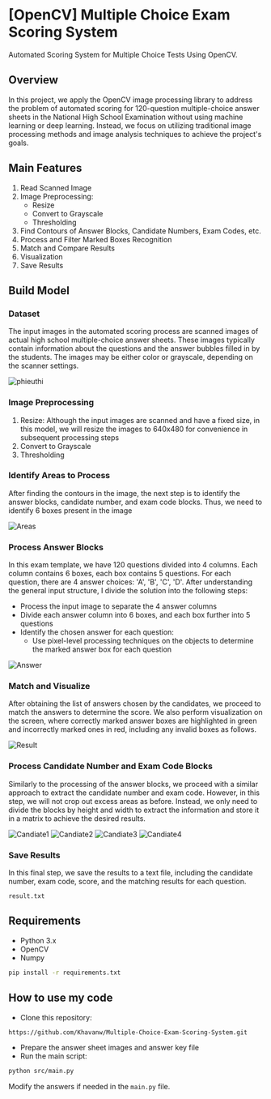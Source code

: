 # [OpenCV] Multiple Choice Exam Scoring System

Automated Scoring System for Multiple Choice Tests Using OpenCV.

## Overview

In this project, we apply the OpenCV image processing library to address the problem of automated scoring for 120-question multiple-choice answer sheets in the National High School Examination without using machine learning or deep learning. Instead, we focus on utilizing traditional image processing methods and image analysis techniques to achieve the project's goals.

## Main Features
1. Read Scanned Image
2. Image Preprocessing:
    - Resize
    - Convert to Grayscale
    - Thresholding
3. Find Contours of Answer Blocks, Candidate Numbers, Exam Codes, etc.
4. Process and Filter Marked Boxes Recognition
5. Match and Compare Results
6. Visualization
7. Save Results

## Build Model
### Dataset
The input images in the automated scoring process are scanned images of actual high school multiple-choice answer sheets. These images typically contain information about the questions and the answer bubbles filled in by the students. The images may be either color or grayscale, depending on the scanner settings.

![phieuthi](phieuthi.png)
### Image Preprocessing
1. Resize: Although the input images are scanned and have a fixed size, in this model, we will resize the images to 640x480 for convenience in subsequent processing steps
2. Convert to Grayscale
3. Thresholding
### Identify Areas to Process
After finding the contours in the image, the next step is to identify the answer blocks, candidate number, and exam code blocks. Thus, we need to identify 6 boxes present in the image

![Areas](results/img_box_contour.jpg)
### Process Answer Blocks
In this exam template, we have 120 questions divided into 4 columns. Each column contains 6 boxes, each box contains 5 questions. For each question, there are 4 answer choices: 'A', 'B', 'C', 'D'. After understanding the general input structure, I divide the solution into the following steps:

- Process the input image to separate the 4 answer columns
- Divide each answer column into 6 boxes, and each box further into 5 questions
- Identify the chosen answer for each question: 
    - Use pixel-level processing techniques on the objects to determine the marked answer box for each question

![Answer](results/img_threshold.jpg)
### Match and Visualize
After obtaining the list of answers chosen by the candidates, we proceed to match the answers to determine the score. We also perform visualization on the screen, where correctly marked answer boxes are highlighted in green and incorrectly marked ones in red, including any invalid boxes as follows.

![Result](images_results_score.png)
### Process Candidate Number and Exam Code Blocks
Similarly to the processing of the answer blocks, we proceed with a similar approach to extract the candidate number and exam code. However, in this step, we will not crop out excess areas as before. Instead, we only need to divide the blocks by height and width to extract the information and store it in a matrix to achieve the desired results.

![Candiate1](images/img_stu_code.jpg)
![Candiate2](images/img_stu_code_thres.jpg)
![Candiate3](images/img_top_code.jpg)
![Candiate4](images/img_top_code_thres.jpg)
### Save Results
In this final step, we save the results to a text file, including the candidate number, exam code, score, and the matching results for each question.

```result.txt```
## Requirements
- Python 3.x
- OpenCV
- Numpy

```bash
pip install -r requirements.txt
```
## How to use my code
- Clone this repository:
```bash
https://github.com/Khavanw/Multiple-Choice-Exam-Scoring-System.git
```
- Prepare the answer sheet images and answer key file
- Run the main script:
```bash
python src/main.py
```
Modify the answers if needed in the `main.py` file.
